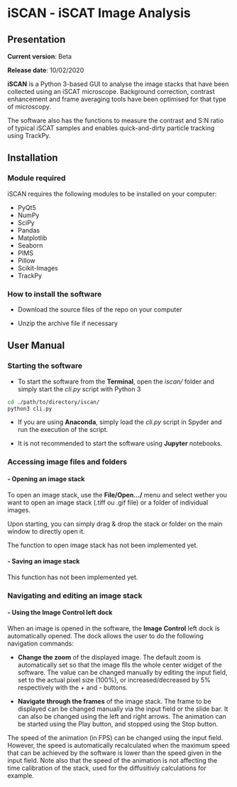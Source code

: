 # iSCAN - iSCAT Image Analysis

## Presentation

**Current version**: Beta

**Release date**: 10/02/2020

**iSCAN** is a Python 3-based GUI to analyse the image stacks that have been collected using an iSCAT microscope. Background correction, contrast enhancement and frame averaging tools have been optimised for that type of microscopy.

The software also has the functions to measure the contrast and S:N ratio of typical iSCAT samples and enables quick-and-dirty particle tracking using TrackPy.

## Installation

### Module required

iSCAN requires the following modules to be installed on your computer:
- PyQt5
- NumPy
- SciPy
- Pandas
- Matplotlib
- Seaborn
- PIMS
- Pillow
- Scikit-Images
- TrackPy

### How to install the software

- Download the source files of the repo on your computer

- Unzip the archive file if necessary

## User Manual

### Starting the software

- To start the software from the **Terminal**, open the *iscan/* folder and simply start the *cli.py* script with Python 3
```bash
cd ./path/to/directory/iscan/
python3 cli.py
```
- If you are using **Anaconda**, simply load the *cli.py* script in Spyder and run the execution of the script.

- It is not recommended to start the software using **Jupyter** notebooks.


### Accessing image files and folders

#### - Opening an image stack

To open an image stack, use the **File/Open.../** menu and select wether you want to open an image stack (.tiff ou .gif file) or a folder of individual images.

Upon starting, you can simply drag & drop the stack or folder on the main window to directly open it.

The function to open image stack has not been implemented yet.

#### - Saving an image stack

This function has not been implemented yet.

### Navigating and editing an image stack

#### - Using the Image Control left dock

When an image is opened in the software, the **Image Control** left dock is automatically opened. The dock allows the user to do the following navigation commands:

- **Change the zoom** of the displayed image. The default zoom is automatically set so that the image flls the whole center widget of the software. The value can be changed manually by editing the input field, set to the actual pixel size (100%), or increased/decreased by 5% respectively with the + and - buttons.

- **Navigate through the frames** of the image stack. The frame to be displayed can be changed manually via the input field or the slide bar. It can also be changed using the left and right arrows. The animation can be started using the Play button, and stopped using the Stop button.

The speed of the animation (in FPS) can be changed using the input field. However, the speed is automatically recalculated when the maximum speed that can be achieved by the software is lower than the speed given in the input field. Note also that the speed of the animation is not affecting the time calibration of the stack, used for the diffusitiviy calculations for example.
